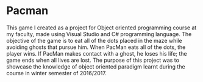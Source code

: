 # Pacman
This game I created as a project for Object oriented programming course at my faculty, made using Visual Studio and C# programming language. The objective of the game is to eat all of the dots placed in the maze while avoiding ghosts that pursue him. When PacMan eats all of the dots, the player wins. If PacMan makes contact with a ghost, he loses his life; the game ends when all lives are lost. The purpose of this project was to showcase the knowledge of object oriented paradigm learnt during the course in winter semester of 2016/2017.
